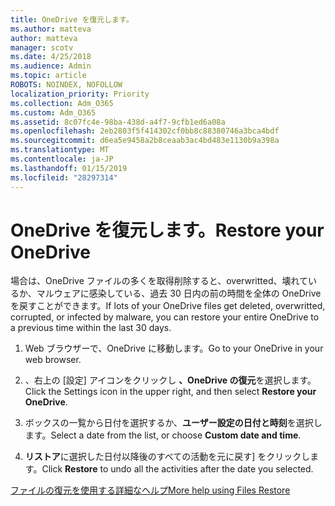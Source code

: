 ```yaml
---
title: OneDrive を復元します。
ms.author: matteva
author: matteva
manager: scotv
ms.date: 4/25/2018
ms.audience: Admin
ms.topic: article
ROBOTS: NOINDEX, NOFOLLOW
localization_priority: Priority
ms.collection: Adm_O365
ms.custom: Adm_O365
ms.assetid: 8c07fc4e-98ba-438d-a4f7-9cfb1ed6a08a
ms.openlocfilehash: 2eb2803f5f414302cf0bb8c88380746a3bca4bdf
ms.sourcegitcommit: d6ea5e9458a2b8ceaab3ac4bd483e1130b9a398a
ms.translationtype: MT
ms.contentlocale: ja-JP
ms.lasthandoff: 01/15/2019
ms.locfileid: "28297314"
---
```

# <a name="restore-your-onedrive"></a><span data-ttu-id="df4be-102">OneDrive を復元します。</span><span class="sxs-lookup"><span data-stu-id="df4be-102">Restore your OneDrive</span></span>

<span data-ttu-id="df4be-103">場合は、OneDrive ファイルの多くを取得削除すると、overwritted、壊れているか、マルウェアに感染している、過去 30 日内の前の時間を全体の OneDrive を戻すことができます。</span><span class="sxs-lookup"><span data-stu-id="df4be-103">If lots of your OneDrive files get deleted, overwritted, corrupted, or infected by malware, you can restore your entire OneDrive to a previous time within the last 30 days.</span></span>
  
1. <span data-ttu-id="df4be-104">Web ブラウザーで、OneDrive に移動します。</span><span class="sxs-lookup"><span data-stu-id="df4be-104">Go to your OneDrive in your web browser.</span></span>
    
2. <span data-ttu-id="df4be-105">、右上の [設定] アイコンをクリックし **、OneDrive の復元**を選択します。</span><span class="sxs-lookup"><span data-stu-id="df4be-105">Click the Settings icon in the upper right, and then select **Restore your OneDrive**.</span></span>
    
3. <span data-ttu-id="df4be-106">ボックスの一覧から日付を選択するか、**ユーザー設定の日付と時刻**を選択します。</span><span class="sxs-lookup"><span data-stu-id="df4be-106">Select a date from the list, or choose **Custom date and time**.</span></span>
    
4. <span data-ttu-id="df4be-107">**リストア**に選択した日付以降後のすべての活動を元に戻す] をクリックします。</span><span class="sxs-lookup"><span data-stu-id="df4be-107">Click **Restore** to undo all the activities after the date you selected.</span></span> 
    
[<span data-ttu-id="df4be-108">ファイルの復元を使用する詳細なヘルプ</span><span class="sxs-lookup"><span data-stu-id="df4be-108">More help using Files Restore</span></span>](https://go.microsoft.com/fwlink/?linkid=872874)
  

